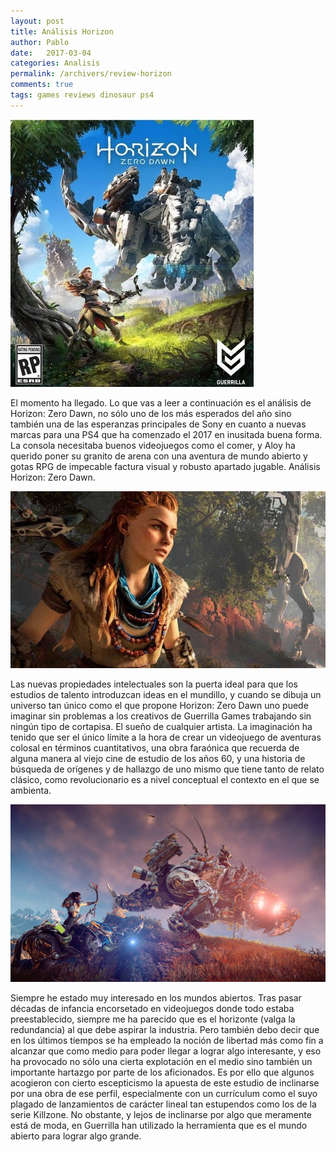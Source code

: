 ```yaml
---
layout: post
title: Análisis Horizon
author: Pablo
date:   2017-03-04
categories: Analisis
permalink: /archivers/review-horizon
comments: true
tags: games reviews dinosaur ps4
---
```


![Small example image](/img/horizon1.jpg "Small example image")

<p class="lead">El momento ha llegado. Lo que vas a leer a continuación es el análisis de Horizon: Zero Dawn, no sólo uno de los más esperados del año sino también 
una de las esperanzas principales de Sony en cuanto a nuevas marcas para una PS4 que ha comenzado el 2017 en inusitada buena forma. 
La consola necesitaba buenos videojuegos como el comer, y Aloy ha querido poner su granito de arena con una aventura de mundo abierto y gotas 
RPG de impecable factura visual y robusto apartado jugable. Análisis Horizon: Zero Dawn.</p>

![Small example image](/img/horizon2.jpg "Small example image")

<p class="lead">
Las nuevas propiedades intelectuales son la puerta ideal para que los estudios de talento introduzcan ideas en el mundillo, 
y cuando se dibuja un universo tan único como el que propone Horizon: Zero Dawn uno puede imaginar sin problemas a los creativos de 
Guerrilla Games trabajando sin ningún tipo de cortapisa. El sueño de cualquier artista. La imaginación ha tenido que ser el único límite a la hora de 
crear un videojuego de aventuras colosal en términos cuantitativos, una obra faraónica que recuerda de alguna manera al viejo cine de estudio de los años 60, 
y una historia de búsqueda de orígenes y de hallazgo de uno mismo que tiene tanto de relato clásico, como revolucionario es a nivel conceptual el contexto en 
el que se ambienta.
</p>

![Small example image](/img/horizon3.jpg "Small example image")

<p class="lead">
Siempre he estado muy interesado en los mundos abiertos. Tras pasar décadas de infancia encorsetado en videojuegos donde todo estaba preestablecido, 
siempre me ha parecido que es el horizonte (valga la redundancia) al que debe aspirar la industria. Pero también debo decir que en los últimos tiempos 
se ha empleado la noción de libertad más como fin a alcanzar que como medio para poder llegar a lograr algo interesante, y eso ha provocado no sólo una 
cierta explotación en el medio sino también un importante hartazgo por parte de los aficionados. Es por ello que algunos acogieron con cierto escepticismo 
la apuesta de este estudio de inclinarse por una obra de ese perfil, especialmente con un currículum como el suyo plagado de lanzamientos de carácter lineal 
tan estupendos como los de la serie Killzone. No obstante, y lejos de inclinarse por algo que meramente está de moda, en Guerrilla han utilizado la herramienta 
que es el mundo abierto para lograr algo grande.
</p>
